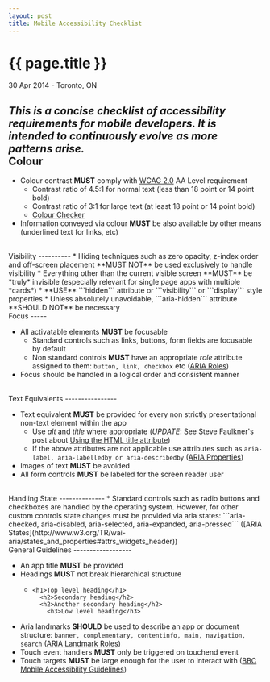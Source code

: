 ```yaml
---
layout: post
title: Mobile Accessibility Checklist
---
```


{{ page.title }}
================

<p class="meta">30 Apr 2014 - Toronto, ON</p>

*This is a concise checklist of accessibility requirements for mobile developers. It is intended to continuously evolve as more patterns arise.*
<br>
Colour
------

* Colour contrast **MUST** comply with [WCAG 2.0](http://www.w3.org/TR/WCAG/) AA Level requirement
    * Contrast ratio of 4.5:1 for normal text (less than 18 point or 14 point bold)
    * Contrast ratio of 3:1 for large text (at least 18 point or 14 point bold)
    * [Colour Checker](http://snook.ca/technical/colour_contrast/colour.html)
* Information conveyed via colour **MUST** be also available by other means (underlined text for links, etc)

<br>
Visibility
----------
* Hiding techniques such as zero opacity, z-index order and off-screen placement **MUST NOT** be used exclusively to handle visibility
* Everything other than the current visible screen **MUST** be *truly* invisible (especially relevant for single page apps with multiple *cards*)
    * **USE** ```hidden``` attribute or ```visibility``` or ```display``` style properties
    * Unless absolutely unavoidable, ```aria-hidden``` attribute **SHOULD NOT** be necessary

<br>
Focus
-----

* All activatable elements **MUST** be focusable
    * Standard controls such as links, buttons, form fields are focusable by default
    * Non standard controls **MUST** have an appropriate *role* attribute assigned to them: ```button, link, checkbox``` etc ([ARIA Roles](http://www.w3.org/TR/wai-aria/roles))
* Focus should be handled in a logical order and consistent manner

<br>
Text Equivalents
----------------

* Text equivalent **MUST** be provided for every non strictly presentational non-text element within the app
    * Use *alt* and *title* where appropriate (*UPDATE*: See Steve Faulkner's post about [Using the HTML title attribute](http://blog.paciellogroup.com/2013/01/using-the-html-title-attribute-updated/))
    * If the above attributes are not applicable use attributes such as ```aria-label, aria-labelledby or aria-describedby``` ([ARIA Properties](http://www.w3.org/WAI/PF/aria/states_and_properties#global_states_header))
* Images of text **MUST** be avoided
* All form controls **MUST** be labeled for the screen reader user

<br>
Handling State
--------------
* Standard controls such as radio buttons and checkboxes are handled by the operating system. However,
for other custom controls state changes must be provided via aria states: ```aria-checked, aria-disabled, aria-selected, aria-expanded, aria-pressed``` ([ARIA States](http://www.w3.org/TR/wai-aria/states_and_properties#attrs_widgets_header))

<br>
General Guidelines
------------------

* An app title **MUST** be provided
* Headings **MUST** not break hierarchical structure
    * ```
      <h1>Top level heading</h1>
        <h2>Secondary heading</h2>
        <h2>Another secondary heading</h2>
          <h3>Low level heading</h3>
      ```
* Aria landmarks **SHOULD** be used to describe an app or document structure: ```banner, complementary, contentinfo, main, navigation, search``` ([ARIA Landmark Roles](http://www.w3.org/TR/wai-aria/roles#landmark_roles_header))
* Touch event handlers **MUST** only be triggered on touchend event
* Touch targets **MUST** be large enough for the user to interact with ([BBC Mobile Accessibility Guidelines](http://www.bbc.co.uk/guidelines/futuremedia/accessibility/mobile/design/touch-target-size))
